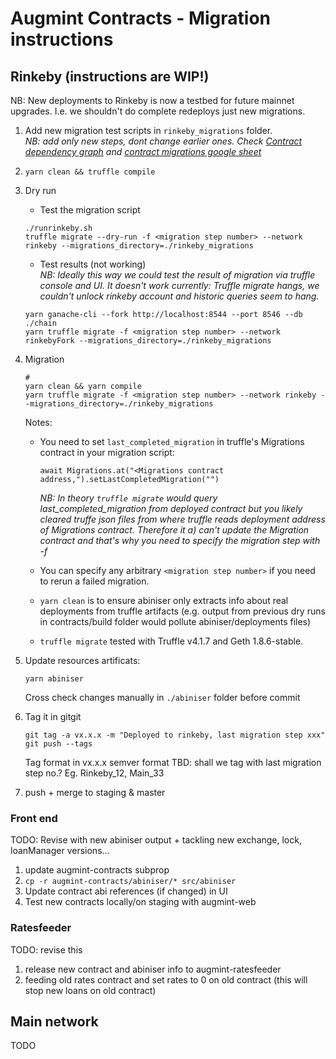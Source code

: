 # Augmint Contracts - Migration instructions

## Rinkeby (instructions are WIP!)

NB: New deployments to Rinkeby is now a testbed for future mainnet upgrades. I.e. we shouldn't do complete redeploys just new migrations.

1.  Add new migration test scripts in `rinkeby_migrations` folder.  
    _NB: add only new steps, dont change earlier ones. Check [Contract dependency graph](docs/contractDependencies.png) and [contract migrations google sheet](https://docs.google.com/spreadsheets/d/1qTbWroOfUV3OqEjlD3LmsqCGB7WpF99e0UYpjvsZPvk/edit?usp=sharing)_

1.  `yarn clean && truffle compile`

1.  Dry run

    *   Test the migration script

    ```
    ./runrinkeby.sh
    truffle migrate --dry-run -f <migration step number> --network rinkeby --migrations_directory=./rinkeby_migrations
    ```

    *   Test results (not working)  
        _NB: Ideally this way we could test the result of migration via truffle console and UI.
        It doesn't work currently: Truffle migrate hangs, we couldn't unlock rinkeby account and historic queries seem to hang._

    ```
    yarn ganache-cli --fork http://localhost:8544 --port 8546 --db ./chain
    yarn truffle migrate -f <migration step number> --network rinkebyFork --migrations_directory=./rinkeby_migrations
    ```

1.  Migration

    ```
    #
    yarn clean && yarn compile
    yarn truffle migrate -f <migration step number> --network rinkeby --migrations_directory=./rinkeby_migrations
    ```

    Notes:

    *   You need to set `last_completed_migration` in truffle's Migrations contract in your migration script:
        ```
        await Migrations.at("<Migrations contract address,").setLastCompletedMigration("")
        ```
        _NB: In theory `truffle migrate` would query last_completed_migration from deployed contract but you likely cleared truffe json files from where truffle reads deployment address of Migrations contract. Therefore it a) can't update the Migration contract and that's why you need to specify the migration step with -f_
    *   You can specify any arbitrary `<migration step number>` if you need to rerun a failed migration.

    *   `yarn clean` is to ensure abiniser only extracts info about real deployments from truffle artifacts (e.g. output from previous dry runs in contracts/build folder would pollute abiniser/deployments files)
    *   `truffle migrate` tested with Truffle v4.1.7 and Geth 1.8.6-stable.

1.  Update resources artificats:

    ```
    yarn abiniser
    ```

    Cross check changes manually in `./abiniser` folder before commit

1.  Tag it in gitgit

    ```
    git tag -a vx.x.x -m "Deployed to rinkeby, last migration step xxx"
    git push --tags
    ```

    Tag format in vx.x.x semver format TBD: shall we tag with last migration step no.? Eg. Rinkeby_12, Main_33

1.  push + merge to staging & master

### Front end

TODO: Revise with new abiniser output + tackling new exchange, lock, loanManager versions...

1.  update augmint-contracts subprop
1.  `cp -r augmint-contracts/abiniser/* src/abiniser`
1.  Update contract abi references (if changed) in UI
1.  Test new contracts locally/on staging with augmint-web

### Ratesfeeder

TODO: revise this

1.  release new contract and abiniser info to augmint-ratesfeeder
1.  feeding old rates contract and set rates to 0 on old contract (this will stop new loans on old contract)

## Main network

TODO
